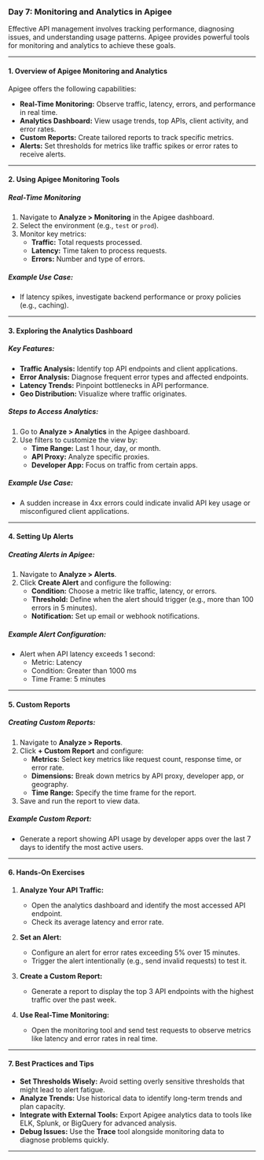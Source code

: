 ### **Day 7: Monitoring and Analytics in Apigee**

Effective API management involves tracking performance, diagnosing issues, and understanding usage patterns. Apigee provides powerful tools for monitoring and analytics to achieve these goals.

---

#### **1. Overview of Apigee Monitoring and Analytics**

Apigee offers the following capabilities:

- **Real-Time Monitoring:** Observe traffic, latency, errors, and performance in real time.
- **Analytics Dashboard:** View usage trends, top APIs, client activity, and error rates.
- **Custom Reports:** Create tailored reports to track specific metrics.
- **Alerts:** Set thresholds for metrics like traffic spikes or error rates to receive alerts.

---

#### **2. Using Apigee Monitoring Tools**

##### **Real-Time Monitoring**

1. Navigate to **Analyze > Monitoring** in the Apigee dashboard.
2. Select the environment (e.g., `test` or `prod`).
3. Monitor key metrics:
   - **Traffic:** Total requests processed.
   - **Latency:** Time taken to process requests.
   - **Errors:** Number and type of errors.

##### **Example Use Case:**

- If latency spikes, investigate backend performance or proxy policies (e.g., caching).

---

#### **3. Exploring the Analytics Dashboard**

##### **Key Features:**

- **Traffic Analysis:** Identify top API endpoints and client applications.
- **Error Analysis:** Diagnose frequent error types and affected endpoints.
- **Latency Trends:** Pinpoint bottlenecks in API performance.
- **Geo Distribution:** Visualize where traffic originates.

##### **Steps to Access Analytics:**

1. Go to **Analyze > Analytics** in the Apigee dashboard.
2. Use filters to customize the view by:
   - **Time Range:** Last 1 hour, day, or month.
   - **API Proxy:** Analyze specific proxies.
   - **Developer App:** Focus on traffic from certain apps.

##### **Example Use Case:**

- A sudden increase in 4xx errors could indicate invalid API key usage or misconfigured client applications.

---

#### **4. Setting Up Alerts**

##### **Creating Alerts in Apigee:**

1. Navigate to **Analyze > Alerts**.
2. Click **Create Alert** and configure the following:
   - **Condition:** Choose a metric like traffic, latency, or errors.
   - **Threshold:** Define when the alert should trigger (e.g., more than 100 errors in 5 minutes).
   - **Notification:** Set up email or webhook notifications.

##### **Example Alert Configuration:**

- Alert when API latency exceeds 1 second:
  - Metric: Latency
  - Condition: Greater than 1000 ms
  - Time Frame: 5 minutes

---

#### **5. Custom Reports**

##### **Creating Custom Reports:**

1. Navigate to **Analyze > Reports**.
2. Click **+ Custom Report** and configure:
   - **Metrics:** Select key metrics like request count, response time, or error rate.
   - **Dimensions:** Break down metrics by API proxy, developer app, or geography.
   - **Time Range:** Specify the time frame for the report.
3. Save and run the report to view data.

##### **Example Custom Report:**

- Generate a report showing API usage by developer apps over the last 7 days to identify the most active users.

---

#### **6. Hands-On Exercises**

1. **Analyze Your API Traffic:**

   - Open the analytics dashboard and identify the most accessed API endpoint.
   - Check its average latency and error rate.

2. **Set an Alert:**

   - Configure an alert for error rates exceeding 5% over 15 minutes.
   - Trigger the alert intentionally (e.g., send invalid requests) to test it.

3. **Create a Custom Report:**

   - Generate a report to display the top 3 API endpoints with the highest traffic over the past week.

4. **Use Real-Time Monitoring:**
   - Open the monitoring tool and send test requests to observe metrics like latency and error rates in real time.

---

#### **7. Best Practices and Tips**

- **Set Thresholds Wisely:** Avoid setting overly sensitive thresholds that might lead to alert fatigue.
- **Analyze Trends:** Use historical data to identify long-term trends and plan capacity.
- **Integrate with External Tools:** Export Apigee analytics data to tools like ELK, Splunk, or BigQuery for advanced analysis.
- **Debug Issues:** Use the **Trace** tool alongside monitoring data to diagnose problems quickly.

---
